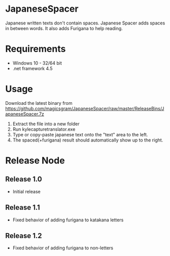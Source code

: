 # JapaneseSpacer
Japanese written texts don't contain spaces. Japanese Spacer adds spaces in between words. It also adds Furigana to help reading.

# Requirements
  - Windows 10 - 32/64 bit
  - .net framework 4.5

# Usage
Download the latest binary from https://github.com/magicsgram/JapaneseSpacer/raw/master/ReleaseBins/JapaneseSpacer.7z
1. Extract the file into a new folder
2. Run kylecapturetranslator.exe
3. Type or copy-paste japanese text onto the "text" area to the left.
4. The spaced(+furigana) result should automatically show up to the right.

# Release Node
## Release 1.0
  - Initial release
## Release 1.1
  - Fixed behavior of adding furigana to katakana letters
## Release 1.2
  - Fixed behavior of adding furigana to non-letters
